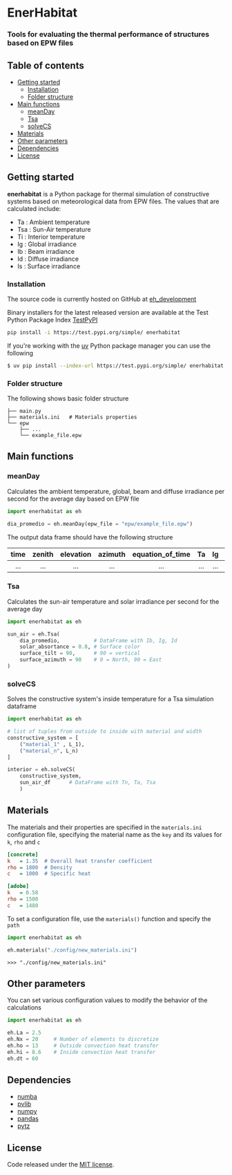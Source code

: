 # EnerHabitat
### Tools for evaluating the thermal performance of structures based on EPW files

## Table of contents
- [Getting started](#getting-started)
  - [Installation](#installation)
  - [Folder structure](#folder-structure)
- [Main functions](#main-functions)
  - [meanDay](#meanday)
  - [Tsa](#tsa)
  - [solveCS](#solvecs)
- [Materials](#materials)
- [Other parameters](#other-parameters)
- [Dependencies](#dependencies)
- [License](#license)

## Getting started
**enerhabitat** is a Python package for thermal simulation of constructive systems based on meteorological data from EPW files. The values that are calculated include:

- Ta  : Ambient temperature
- Tsa : Sun-Air temperature
- Ti  : Interior temperature
- Ig  : Global irradiance
- Ib  : Beam irradiance
- Id  : Diffuse irradiance
- Is  : Surface irradiance

### Installation

The source code is currently hosted on GitHub at [eh_development](https://github.com/AltamarMx/eh_development)

Binary installers for the latest released version are available at the Test Python Package Index [TestPyPI](https://test.pypi.org/project/enerhabitat) 

```bash
pip install -i https://test.pypi.org/simple/ enerhabitat
```

If you're working with the [uv](https://docs.astral.sh/uv/) Python package manager you can use the following

```bash
$ uv pip install --index-url https://test.pypi.org/simple/ enerhabitat
```

### Folder structure

The following shows basic folder structure
```
├── main.py
├── materials.ini   # Materials properties
└── epw
    ├── ...
    └── example_file.epw
```

## Main functions
### meanDay
Calculates the ambient temperature, global, beam and diffuse irradiance per second for the average day based on EPW file
```python
import enerhabitat as eh

dia_promedio = eh.meanDay(epw_file = "epw/example_file.epw")
```

The output data frame should have the following structure

time | zenith | elevation | azimuth | equation_of_time | Ta | Ig | Ib | Id |Tn | DeltaTn
:---: | :---: | :---: | :---: | :---: |:---: | :---: | :---: | :---: | :---: | :---:
 ... | ... | ... | ... | ... | ... | ... | ... | ... | ... | ...

### Tsa

Calculates the sun-air temperature and solar irradiance per second for the average day

```python
import enerhabitat as eh

sun_air = eh.Tsa(
    dia_promedio,           # DataFrame with Ib, Ig, Id
    solar_absortance = 0.8, # Surface color
    surface_tilt = 90,      # 90 = vertical
    surface_azimuth = 90    # 0 = North, 90 = East
)

```

### solveCS
Solves the constructive system's inside temperature for a Tsa simulation dataframe

```python
import enerhabitat as eh

# list of tuples from outside to inside with material and width
constructive_system = [
    ("material_1" , L_1),
    ("material_n", L_n)
]

interior = eh.solveCS(
    constructive_system,  
    sun_air_df      # DataFrame with Tn, Ta, Tsa
    )

```

## Materials

The materials and their properties are specified in the `materials.ini` configuration file, specifying the material name as the `key` and its values ​​for `k`, `rho` and `c`

```ini
[concrete]
k   = 1.35  # Overall heat transfer coefficient
rho = 1800  # Density
c   = 1000  # Specific heat

[adobe]
k   = 0.58
rho = 1500
c   = 1480
```

To set a configuration file, use the `materials()` function and specify the `path`

```python
import enerhabitat as eh

eh.materials("./config/new_materials.ini")
```
```shell
>>> "./config/new_materials.ini"
```

## Other parameters
You can set various configuration values ​​to modify the behavior of the calculations

```python
import enerhabitat as eh

eh.La = 2.5
eh.Nx = 20     # Number of elements to discretize
eh.ho = 13     # Outside convection heat transfer
eh.hi = 8.6    # Inside convection heat transfer
eh.dt = 60
```

## Dependencies
- [numba](https://numba.pydata.org/)
- [pvlib](https://pvlib-python.readthedocs.io/en/stable/)
- [numpy](https://numpy.org/)
- [pandas](https://pandas.pydata.org/)
- [pytz](https://pypi.org/project/pytz/)


## License
Code released under the [MIT license](https://github.com/AltamarMx/eh_development/blob/main/LICENSE).